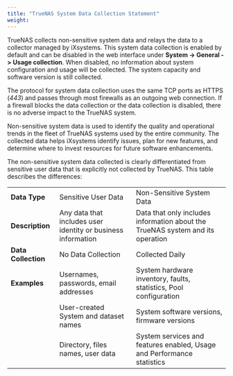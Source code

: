 ```yaml
---
title: "TrueNAS System Data Collection Statement"
weight:
---
```


TrueNAS collects non-sensitive system data and relays the data to a collector managed by iXsystems.
This system data collection is enabled by default and can be disabled in the web interface under **System -> General -> Usage collection**.
When disabled, no information about system configuration and usage will be collected.
The system capacity and software version is still collected.

The protocol for system data collection uses the same TCP ports as HTTPS (*443*) and passes through most firewalls as an outgoing web connection.
If a firewall blocks the data collection or the data collection is disabled, there is no adverse impact to the TrueNAS system.

Non-sensitive system data is used to identify the quality and operational trends in the fleet of TrueNAS systems used by the entire community.
The collected data helps iXsystems identify issues, plan for new features, and determine where to invest resources for future software enhancements.

The non-sensitive system data collected is clearly differentiated from sensitive user data that is explicitly not collected by TrueNAS.
This table describes the differences:

<table>
<tbody>
  <tr>
    <td><b>Data Type</b></td>
    <td>Sensitive User Data</td>
    <td>Non-Sensitive System Data</td>
  </tr>
  <tr>
    <td><b>Description</b></td>
    <td>Any data that includes user identity or business information</td>
    <td>Data that only includes information about the TrueNAS system and its operation</td>
  </tr>
  <tr>
    <td><b>Data Collection</b></td>
    <td>No Data Collection</td>
    <td>Collected Daily</td>
  </tr>
  <tr>
    <td><b>Examples</b></td>
    <td>Usernames, passwords, email addresses</td>
    <td>System hardware inventory,  faults, statistics, Pool configuration</td>
  </tr>
  <tr>
    <td></td>
    <td>User-created System and dataset names</td>
    <td>System software versions, firmware versions</td>
  </tr>
  <tr>
  	<td></td>
  	<td>Directory, files names, user data</td>
  	<td>System services and features enabled, Usage and Performance statistics</td>
  </tr>
</tbody>
</table>

